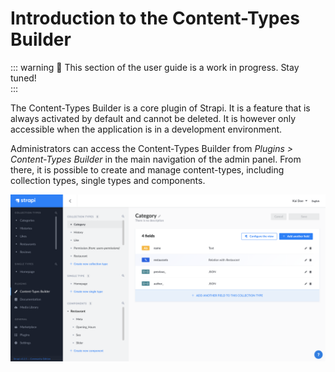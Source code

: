 # Introduction to the Content-Types Builder

::: warning 🚧 This section of the user guide is a work in progress. Stay tuned!
<br>
:::

The Content-Types Builder is a core plugin of Strapi. It is a feature that is always activated by default and cannot be deleted. It is however only accessible when the application is in a development environment.

Administrators can access the Content-Types Builder from _Plugins > Content-Types Builder_ in the main navigation of the admin panel. From there, it is possible to create and manage content-types, including collection types, single types and components.

![Content-Types Builder interface](../assets/content-types-builder/content-types-builder.png)
